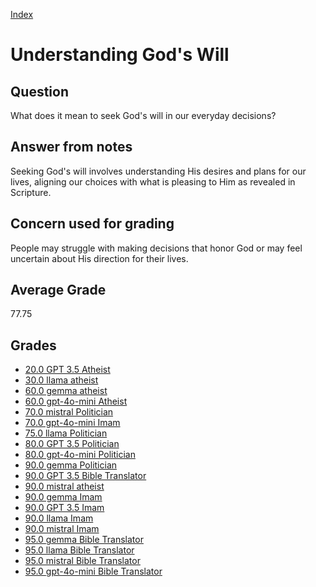
[Index](../../index.md)
# Understanding God's Will
## Question
What does it mean to seek God's will in our everyday decisions?

## Answer from notes
Seeking God's will involves understanding His desires and plans for our lives, aligning our choices with what is pleasing to Him as revealed in Scripture.

## Concern used for grading
People may struggle with making decisions that honor God or may feel uncertain about His direction for their lives.

## Average Grade
77.75

## Grades
 * [20.0 GPT 3.5 Atheist](../answers/GPT_3.5_Atheist/Understanding_God's_Will.md)
 * [30.0 llama atheist](../answers/llama_atheist/Understanding_God's_Will.md)
 * [60.0 gemma atheist](../answers/gemma_atheist/Understanding_God's_Will.md)
 * [60.0 gpt-4o-mini Atheist](../answers/gpt-4o-mini_Atheist/Understanding_God's_Will.md)
 * [70.0 mistral Politician](../answers/mistral_Politician/Understanding_God's_Will.md)
 * [70.0 gpt-4o-mini Imam](../answers/gpt-4o-mini_Imam/Understanding_God's_Will.md)
 * [75.0 llama Politician](../answers/llama_Politician/Understanding_God's_Will.md)
 * [80.0 GPT 3.5 Politician](../answers/GPT_3.5_Politician/Understanding_God's_Will.md)
 * [80.0 gpt-4o-mini Politician](../answers/gpt-4o-mini_Politician/Understanding_God's_Will.md)
 * [90.0 gemma Politician](../answers/gemma_Politician/Understanding_God's_Will.md)
 * [90.0 GPT 3.5 Bible Translator](../answers/GPT_3.5_Bible_Translator/Understanding_God's_Will.md)
 * [90.0 mistral atheist](../answers/mistral_atheist/Understanding_God's_Will.md)
 * [90.0 gemma Imam](../answers/gemma_Imam/Understanding_God's_Will.md)
 * [90.0 GPT 3.5 Imam](../answers/GPT_3.5_Imam/Understanding_God's_Will.md)
 * [90.0 llama Imam](../answers/llama_Imam/Understanding_God's_Will.md)
 * [90.0 mistral Imam](../answers/mistral_Imam/Understanding_God's_Will.md)
 * [95.0 gemma Bible Translator](../answers/gemma_Bible_Translator/Understanding_God's_Will.md)
 * [95.0 llama Bible Translator](../answers/llama_Bible_Translator/Understanding_God's_Will.md)
 * [95.0 mistral Bible Translator](../answers/mistral_Bible_Translator/Understanding_God's_Will.md)
 * [95.0 gpt-4o-mini Bible Translator](../answers/gpt-4o-mini_Bible_Translator/Understanding_God's_Will.md)
